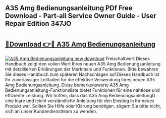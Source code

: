 ## A35 Amg Bedienungsanleitung PDf Free Download - Part-ali Service Owner Guide - User Repair Edition 347JO

# <h2><a href="http://df4mdt.blite.top/?on=A35+Amg+Bedienungsanleitung">🔗Download 👉🔴 A35 Amg Bedienungsanleitung</a></h2>

[![A35 Amg Bedienungsanleitung new download](https://i.imgur.com/lujVjoI.png)](http://df4mdt.blite.top/?on=A35+Amg+Bedienungsanleitung)
Freischaltwert Dieses Handbuch zeigt den vollen Wert Ihres neuen A35 Amg Bedienungsanleitung mit detaillierten Erklärungen der Merkmale und Funktionen. Bitte bewahren Sie dieses Handbuch zum späteren Nachschlagen auf.Dieses Handbuch ist Ihr zuverlässiger Leitfaden für die effektive Verwendung Ihres neuen A35 Amg Bedienungsanleitung. Diese bemerkenswerte A35 Amg Bedienungsanleitung-Funktionsliste bietet Funktionen für eine nahtlose und effiziente Leistung. Wir hoffen, dass das A35 Amg BedienungsanleitungD eine klare und leicht verständliche Anleitung für den Einstieg in Ihr neues Produkt war. Sollten Sie Hilfe oder Klärung benötigen, zögern Sie bitte nicht, sich an unser Kundendienstteam zu wenden.
